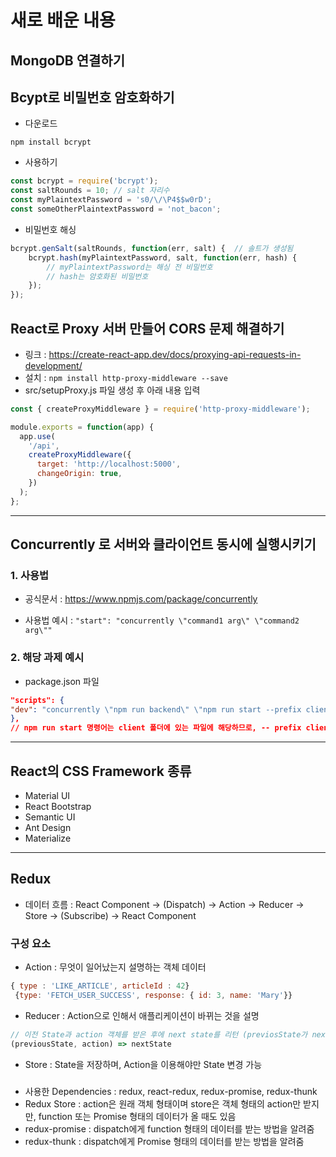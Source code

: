 # 새로 배운 내용

## MongoDB 연결하기

## Bcypt로 비밀번호 암호화하기
- 다운로드
```t
npm install bcrypt
```
- 사용하기
```js
const bcrypt = require('bcrypt');
const saltRounds = 10; // salt 자리수
const myPlaintextPassword = 's0/\/\P4$$w0rD';
const someOtherPlaintextPassword = 'not_bacon';
```
- 비밀번호 해싱
```js
bcrypt.genSalt(saltRounds, function(err, salt) {  // 솔트가 생성됨
    bcrypt.hash(myPlaintextPassword, salt, function(err, hash) {
        // myPlaintextPassword는 해싱 전 비밀번호
        // hash는 암호화된 비밀번호
    });
});
```

## React로 Proxy 서버 만들어 CORS 문제 해결하기
- 링크 : https://create-react-app.dev/docs/proxying-api-requests-in-development/
- 설치 : ```npm install http-proxy-middleware --save```
-  src/setupProxy.js 파일 생성 후 아래 내용 입력
```js
const { createProxyMiddleware } = require('http-proxy-middleware');

module.exports = function(app) {
  app.use(
    '/api',
    createProxyMiddleware({
      target: 'http://localhost:5000',
      changeOrigin: true,
    })
  );
};
```

***

## Concurrently 로 서버와 클라이언트 동시에 실행시키기

### 1. 사용법
- 공식문서 : https://www.npmjs.com/package/concurrently

- 사용법 예시 : ```"start": "concurrently \"command1 arg\" \"command2 arg\""```

### 2. 해당 과제 예시
- package.json 파일
```json
"scripts": {
"dev": "concurrently \"npm run backend\" \"npm run start --prefix client\""
},
// npm run start 명령어는 client 폴더에 있는 파일에 해당하므로, -- prefix client 추가하기
```

***

## React의 CSS Framework 종류
- Material UI
- React Bootstrap
- Semantic UI
- Ant Design
- Materialize

***

## Redux
- 데이터 흐름 : React Component → (Dispatch) → Action → Reducer → Store → (Subscribe) → React Component

### 구성 요소
- Action : 무엇이 일어났는지 설명하는 객체 데이터
```js
{ type : 'LIKE_ARTICLE', articleId : 42}
 {type: 'FETCH_USER_SUCCESS', response: { id: 3, name: 'Mary'}}
```

- Reducer : Action으로 인해서 애플리케이션이 바뀌는 것을 설명
```js
// 이전 State과 action 객체를 받은 후에 next state를 리턴 (previosState가 nextState로 변경)
(previousState, action) => nextState
```

- Store : State을 저장하며, Action을 이용해야만 State 변경 가능

### 
- 사용한 Dependencies : redux, react-redux, redux-promise, redux-thunk
- Redux Store : action은 원래 객체 형태이며 store은 객체 형태의 action만 받지만, function 또는 Promise 형태의 데이터가 올 때도 있음
- redux-promise : dispatch에게 function 형태의 데이터를 받는 방법을 알려줌
- redux-thunk : dispatch에게 Promise 형태의 데이터를 받는 방법을 알려줌
